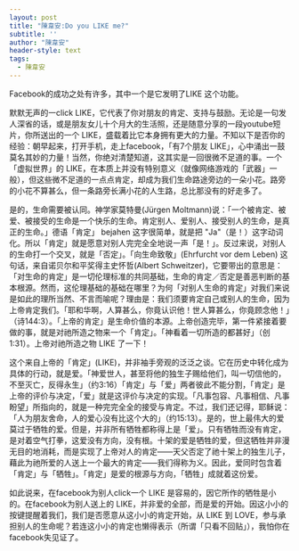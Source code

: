 ```yaml
---
layout: post
title: "陳韋安:Do you LIKE me?"
subtitle: ''
author: "陳韋安"
header-style: text
tags:
  - 陳韋安
---
```

Facebook的成功之处有许多，其中一个是它发明了LIKE 这个功能。

默默无声的一click LIKE，它代表了你对朋友的肯定、支持与鼓励。无论是一句发人深省的话，或是朋友女儿十个月大的生活照，还是随意分享的一段youtube短片，你所送出的一个 LIKE，盛载着比它本身拥有更大的力量。不知以下是否你的经验：朝早起来，打开手机，走上facebook，「有7个朋友 LIKE」，心中涌出一鼓莫名其妙的力量！当然，你绝对清楚知道，这其实是一回很微不足道的事。一个「虚拟世界」的 LIKE，在本质上并没有特别意义（就像网络游戏的「武器」一般），但这些微不足道的一点点肯定，却成为我们生命路途旁边的一朵小花。路旁的小花不算甚么，但一条路旁长满小花的人生路，总比那没有的好走多了。

是的，生命需要被认同。神学家莫特曼(Jürgen Moltmann)说：「一个被肯定、被爱、被接受的生命是一个快乐的生命。肯定别人、爱别人、接受别人的生命，是真正的生命。」德语「肯定」 bejahen 这字很简单，就是把 "Ja"（是！）这字动词化。所以「肯定」就是愿意对别人完完全全地说一声「是！」。反过来说，对别人的生命打一个交叉，就是「否定」。「向生命致敬」(Ehrfurcht vor dem Leben) 这句话，来自诺贝尔和平奖得主史怀哲(Albert Schweitzer)，它要带出的意思是：「对生命的肯定」是一切伦理标准的共同基础，生命的肯定／否定是善恶判断的基本根源。然而，这伦理基础的基础在哪里？为何「对别人生命的肯定」对我们来说是如此的理所当然、不言而喻呢？理由是：我们须要肯定自己或别人的生命，因为上帝肯定我们。「耶和华啊，人算甚么，你竟认识他！世人算甚么，你竟顾念他！」（诗144:3）。「上帝的肯定」是生命价值的本源。上帝创造完毕，第一件紧接着要做的事，就是对祂所造之物来一个「肯定」。「神看着一切所造的都甚好」（创1:31）。上帝对祂所造之物 LIKE 了一下！

这个来自上帝的「肯定」(LIKE)，并非袖手旁观的泛泛之谈。它在历史中转化成为具体的行动，就是爱。「神爱世人，甚至将他的独生子赐给他们，叫一切信他的，不至灭亡，反得永生」（约3:16）「肯定」与「爱」两者彼此不能分割，「肯定」是上帝的评价与决定，「爱」就是这评价与决定的实现。「凡事包容、凡事相信、凡事盼望」所指向的，就是一种完完全全的接受与肯定。不过，我们还记得，耶稣说：「人为朋友舍命，人的爱心没有比这个大的」（约15:13）。是的，世上最伟大的爱莫过于牺牲的爱。但是，并非所有牺牲都称得上是「爱」。只有牺牲而没有肯定，是对着空气打拳，这爱没有方向，没有根。十架的爱是牺牲的爱，但这牺牲并非漫无目的地消耗，而是实现了上帝对人的肯定––––天父否定了祂十架上的独生儿子，藉此为祂所爱的人送上一个最大的肯定––––我们得称为义。因此，爱同时包含着「肯定」与「牺牲」。「肯定」是爱的根源与方向，「牺牲」成就着这份爱。

如此说来，在facebook为别人click一个 LIKE 是容易的，因它所作的牺牲是小的。在facebook为别人送上的 LIKE，并非爱的全部，而是爱的开始。因这小小的按键提醒着我们，我们是否愿意从这小小的肯定开始，从 LIKE 到 LOVE，参与承担别人的生命呢？若连这小小的肯定也懒得表示（所谓「只看不回贴」），我怕你在facebook失见证了。


